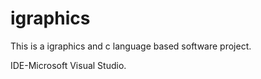 # igraphics
This is a igraphics and c language based software project.

IDE-Microsoft Visual Studio.
